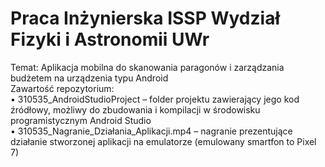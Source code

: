 # Praca Inżynierska ISSP Wydział Fizyki i Astronomii UWr
Temat: Aplikacja mobilna do skanowania paragonów i zarządzania budżetem na urządzenia typu Android <br/>
Zawartość repozytorium: <br/>
•	310535_AndroidStudioProject – folder projektu zawierający jego kod źródłowy, możliwy do zbudowania i kompilacji w środowisku programistycznym Android Studio<br/>
•	310535_Nagranie_Działania_Aplikacji.mp4 – nagranie prezentujące działanie stworzonej aplikacji na emulatorze (emulowany smartfon to Pixel 7) <br/>
